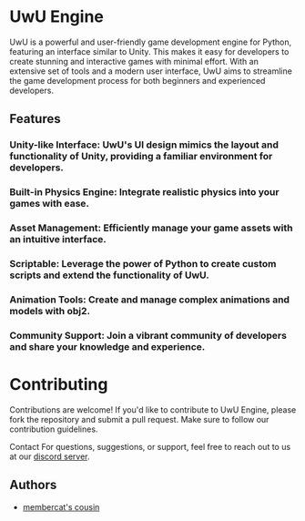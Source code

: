 
# UwU Engine

UwU is a powerful and user-friendly game development engine for Python, featuring an interface similar to Unity. This makes it easy for developers to create stunning and interactive games with minimal effort. With an extensive set of tools and a modern user interface, UwU aims to streamline the game development process for both beginners and experienced developers.

## Features
### Unity-like Interface: UwU's UI design mimics the layout and functionality of Unity, providing a familiar environment for developers.

### Built-in Physics Engine: Integrate realistic physics into your games with ease.

### Asset Management: Efficiently manage your game assets with an intuitive interface.

### Scriptable: Leverage the power of Python to create custom scripts and extend the functionality of UwU.

### Animation Tools: Create and manage complex animations and models with obj2.

### Community Support: Join a vibrant community of developers and share your knowledge and experience.



# Contributing
Contributions are welcome! If you'd like to contribute to UwU Engine, please fork the repository and submit a pull request. Make sure to follow our contribution guidelines.


Contact
For questions, suggestions, or support, feel free to reach out to us at our [discord server](https://discord.gg/D8U7cGQbZX).
## Authors

- [membercat's cousin](https://www.github.com/membercatcousin)